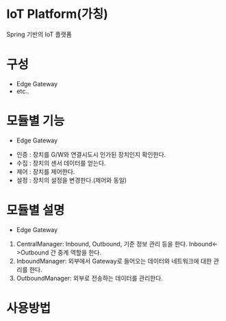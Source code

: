 # IoT Platform(가칭)
 Spring 기반의 IoT 플랫폼

# 구성
* Edge Gateway
* etc..

# 모듈별 기능
* Edge Gateway
- 인증 : 장치를 G/W와 연결시도시 인가된 장치인지 확인한다.
- 수집 : 장치의 센서 데이터를 얻는다.
- 제어 : 장치를 제어한다.
- 설정 : 장치의 설정을 변경한다.(제어와 동일)

# 모듈별 설명
* Edge Gateway
1) CentralManager: Inbound, Outbound, 기준 정보 관리 등을 한다. Inbound<->Outbound 간 중계 역할을 한다.
2) InboundManager: 외부에서 Gateway로 들어오는 데이터와 네트워크에 대한 관리를 한다.
3) OutboundManager: 외부로 전송하는 데이터를 관리한다. 

# 사용방법
